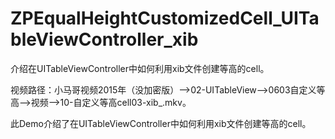 # ZPEqualHeightCustomizedCell_UITableViewController_xib
介绍在UITableViewController中如何利用xib文件创建等高的cell。

视频路径：小马哥视频2015年（没加密版）——>02-UITableView——>0603自定义等高——>视频——>10-自定义等高cell03-xib_.mkv。

此Demo介绍了在UITableViewController中如何利用xib文件创建等高的cell。
